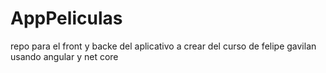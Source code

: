 # AppPeliculas
 repo para el front y backe del aplicativo a crear del curso de felipe gavilan usando angular y net core
